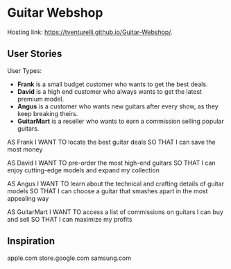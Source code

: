 # Guitar Webshop

Hosting link: https://tventurelli.github.io/Guitar-Webshop/.

## User Stories

User Types: 

- **Frank** is a small budget customer who wants to get the best deals.
- **David** is a high end customer who always wants to get the latest premium model.
- **Angus** is a customer who wants new guitars after every show, as they keep breaking theirs.
- **GuitarMart** is a reseller who wants to earn a commission selling popular guitars.

AS Frank
I WANT TO locate the best guitar deals
SO THAT I can save the most money

AS David
I WANT TO pre-order the most high-end guitars
SO THAT I can enjoy cutting-edge models and expand my collection

AS Angus
I WANT TO learn about the technical and crafting details of guitar models
SO THAT I can choose a guitar that smashes apart in the most appealing way

AS GuitarMart
I WANT TO access a list of commissions on guitars I can buy and sell
SO THAT I can maximize my profits

## Inspiration

apple.com
store.google.com
samsung.com
